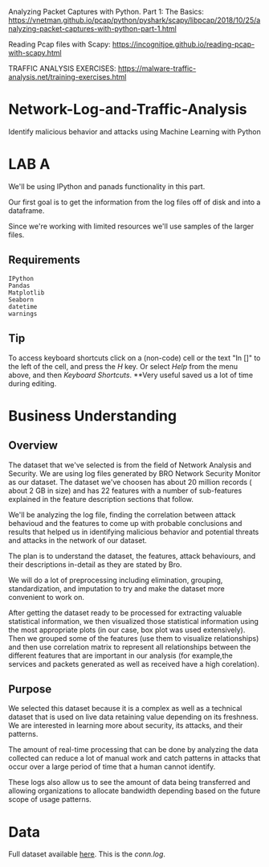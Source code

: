 

Analyzing Packet Captures with Python. Part 1: The Basics: https://vnetman.github.io/pcap/python/pyshark/scapy/libpcap/2018/10/25/analyzing-packet-captures-with-python-part-1.html

Reading Pcap files with Scapy: https://incognitjoe.github.io/reading-pcap-with-scapy.html


TRAFFIC ANALYSIS EXERCISES: https://malware-traffic-analysis.net/training-exercises.html


# Network-Log-and-Traffic-Analysis
Identify malicious behavior and attacks using Machine Learning with Python
# LAB A

We'll be using IPython and panads functionality in this part.

Our first goal is to get the information from the log files off of disk and into a dataframe.

Since we're working with limited resources we'll use samples of the larger files.


## Requirements

    IPython
    Pandas
    Matplotlib
    Seaborn
    datetime
    warnings
    
## Tip
To access keyboard shortcuts click on a (non-code) cell or the text "In []" to the left of the cell, and press the *H* key. Or select *Help* from the menu above, and then *Keyboard Shortcuts*. **Very useful saved us a lot of time during editing.

# Business Understanding

## Overview

The dataset that we've selected is from the field of Network Analysis and Security. We are using log files generated by BRO Network Security Monitor as our dataset. The dataset we've choosen has about 20 million records ( about  2 GB in size) and has 22 features with a number of sub-features explained in the feature description sections that follow.

We'll be analyzing the log file, finding the correlation between attack behavioud and the features to come up with probable conclusions and results that helped us in identifying malicious behavior and potential threats and attacks in the network of our dataset.

The plan is to understand the dataset, the features, attack behaviours, and their descriptions in-detail as they are stated by Bro.

We will do a lot of preprocessing including elimination, grouping, standardization, and imputation to try and make the dataset more convenient to work on.

After getting the dataset ready to be processed for extracting valuable statistical information, we then visualized those statistical information using the most appropriate plots (in our case, box plot was used extensively). Then we  grouped some of the features (use them to visualize relationships) and then use correlation matrix to represent all relationships between the different features that are important in our analysis (for example,the services and packets generated as well as received have a high corelation).

## Purpose

We selected this dataset because it is a complex as well as a technical dataset that is used on live data retaining value depending on its freshness. We are interested in learning more about security, its attacks, and their patterns.

The amount of real-time processing that can be done by analyzing the data collected can reduce a lot of manual work and catch patterns in attacks that occur over a large period of time that a human cannot identify.

These logs also allow us to see the amount of data being transferred and allowing organizations to allocate bandwidth depending based on the future scope of usage patterns.



# Data
Full dataset available [here](http://www.secrepo.com/Security-Data-Analysis/Lab_1/conn.log.zip). This is the *conn.log*.
